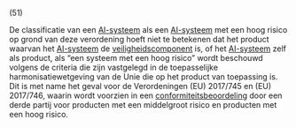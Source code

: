 (51)

De classificatie van een [AI-systeem](a3.md#^ai-systeem) als een [AI-systeem](a3.md#^ai-systeem) met een hoog risico op grond van deze verordening hoeft niet te betekenen dat het product waarvan het [AI-systeem](a3.md#^ai-systeem) de [veiligheidscomponent](a3.md#^veiligheidscomponent) is, of het [AI-systeem](a3.md#^ai-systeem) zelf als product, als “een systeem met een hoog risico” wordt beschouwd volgens de criteria die zijn vastgelegd in de toepasselijke harmonisatiewetgeving van de Unie die op het product van toepassing is. Dit is met name het geval voor de Verordeningen (EU) 2017/745 en (EU) 2017/746, waarin wordt voorzien in een [conformiteitsbeoordeling](a3.md#^conformiteitsbeoordeling) door een derde partij voor producten met een middelgroot risico en producten met een hoog risico.